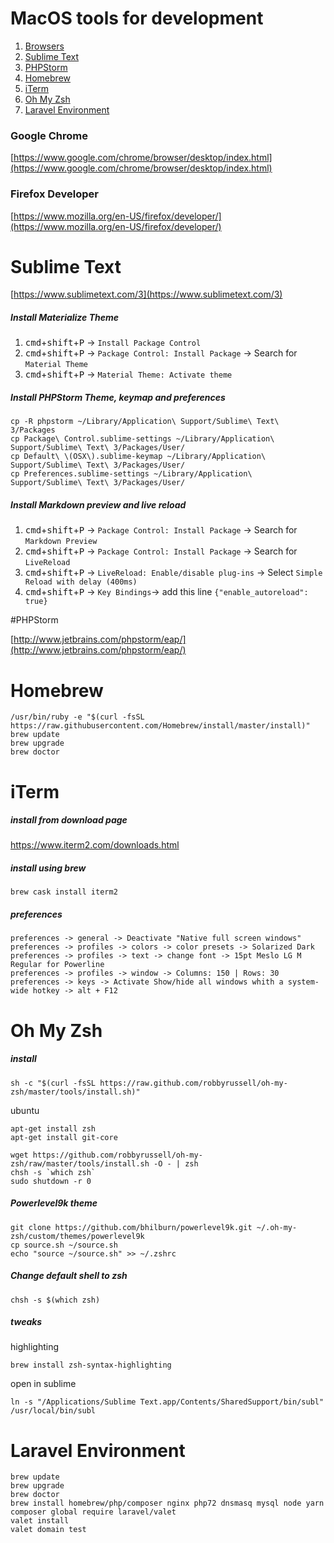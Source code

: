 # MacOS tools for development

1. [Browsers](#google-chrome)
2. [Sublime Text](#sublime-text)
3. [PHPStorm](#phpstorm)
4. [Homebrew](#homebrew)
5. [iTerm](#iterm)
6. [Oh My Zsh](#oh-my-zsh)
7. [Laravel Environment](#laravel-environment)

### Google Chrome
[https://www.google.com/chrome/browser/desktop/index.html](https://www.google.com/chrome/browser/desktop/index.html)

### Firefox Developer

[https://www.mozilla.org/en-US/firefox/developer/](https://www.mozilla.org/en-US/firefox/developer/)

# Sublime Text
[https://www.sublimetext.com/3](https://www.sublimetext.com/3)

##### Install Materialize Theme

1. <kbd>cmd</kbd>+<kbd>shift</kbd>+<kbd>P</kbd> -> `Install Package Control`
2. <kbd>cmd</kbd>+<kbd>shift</kbd>+<kbd>P</kbd> -> `Package Control: Install Package` -> Search for `Material Theme`
3. <kbd>cmd</kbd>+<kbd>shift</kbd>+<kbd>P</kbd> -> `Material Theme: Activate theme`

##### Install PHPStorm Theme, keymap and preferences

	cp -R phpstorm ~/Library/Application\ Support/Sublime\ Text\ 3/Packages
	cp Package\ Control.sublime-settings ~/Library/Application\ Support/Sublime\ Text\ 3/Packages/User/
	cp Default\ \(OSX\).sublime-keymap ~/Library/Application\ Support/Sublime\ Text\ 3/Packages/User/
	cp Preferences.sublime-settings ~/Library/Application\ Support/Sublime\ Text\ 3/Packages/User/

##### Install Markdown preview and live reload

1. <kbd>cmd</kbd>+<kbd>shift</kbd>+<kbd>P</kbd> -> `Package Control: Install Package` -> Search for `Markdown Preview`
2. <kbd>cmd</kbd>+<kbd>shift</kbd>+<kbd>P</kbd> -> `Package Control: Install Package` -> Search for `LiveReload`
3. <kbd>cmd</kbd>+<kbd>shift</kbd>+<kbd>P</kbd> -> `LiveReload: Enable/disable plug-ins` -> Select `Simple Reload with delay (400ms)`
4. <kbd>cmd</kbd>+<kbd>shift</kbd>+<kbd>P</kbd> -> `Key Bindings`-> add this line
	`{"enable_autoreload": true}`

#PHPStorm

[http://www.jetbrains.com/phpstorm/eap/](http://www.jetbrains.com/phpstorm/eap/)

# Homebrew

	/usr/bin/ruby -e "$(curl -fsSL https://raw.githubusercontent.com/Homebrew/install/master/install)"
	brew update
	brew upgrade
	brew doctor

# iTerm

##### install from download page

https://www.iterm2.com/downloads.html

##### install using brew

	brew cask install iterm2

##### preferences

	preferences -> general -> Deactivate "Native full screen windows"
	preferences -> profiles -> colors -> color presets -> Solarized Dark
	preferences -> profiles -> text -> change font -> 15pt Meslo LG M Regular for Powerline
	preferences -> profiles -> window -> Columns: 150 | Rows: 30
	preferences -> keys -> Activate Show/hide all windows whith a system-wide hotkey -> alt + F12

# Oh My Zsh

##### install

	sh -c "$(curl -fsSL https://raw.github.com/robbyrussell/oh-my-zsh/master/tools/install.sh)"

ubuntu

	apt-get install zsh
	apt-get install git-core

	wget https://github.com/robbyrussell/oh-my-zsh/raw/master/tools/install.sh -O - | zsh
	chsh -s `which zsh`
	sudo shutdown -r 0

##### Powerlevel9k theme

	git clone https://github.com/bhilburn/powerlevel9k.git ~/.oh-my-zsh/custom/themes/powerlevel9k
	cp source.sh ~/source.sh
	echo "source ~/source.sh" >> ~/.zshrc

##### Change default shell to zsh

	chsh -s $(which zsh)

##### tweaks

highlighting

	brew install zsh-syntax-highlighting

open in sublime

	ln -s "/Applications/Sublime Text.app/Contents/SharedSupport/bin/subl" /usr/local/bin/subl

# Laravel Environment

	brew update
	brew upgrade
	brew doctor
	brew install homebrew/php/composer nginx php72 dnsmasq mysql node yarn
	composer global require laravel/valet
	valet install
	valet domain test
